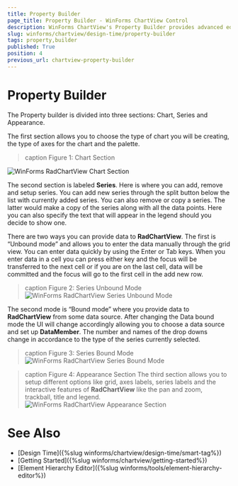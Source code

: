```yaml
---
title: Property Builder
page_title: Property Builder - WinForms ChartView Control
description: WinForms ChartView's Property Builder provides advanced editing and customization options in the Visual Studio designer 
slug: winforms/chartview/design-time/property-builder
tags: property,builder
published: True
position: 4
previous_url: chartview-property-builder
---
```


# Property Builder

The Property builder is divided into three sections: Chart, Series and Appearance.

The first section allows you to choose the type of chart you will be creating, the type of axes for the chart and the palette. 

>caption Figure 1: Chart Section

![WinForms RadChartView Chart Section](images/chartview-propety-builder001.png)

The second section is labeled __Series__. Here is where you can add, remove and setup series. You can add new series through the split button below the list with currently added series. You can also remove or copy a series. The latter would make a copy of the series along with all the data points. Here you can also specify the text that will appear in the legend should you decide to show one.

There are two ways you can provide data to __RadChartView__. The first is “Unbound mode” and allows you to enter the data manually through the grid view. You can enter data quickly by using the Enter or Tab keys. When you enter data in a cell you can press either key and the focus will be transferred to  the next cell or if you are on the last cell, data will be committed and the focus will go to the first cell in the add new row.

>caption Figure 2: Series Unbound Mode 
![WinForms RadChartView Series Unbound Mode](images/chartview-propety-builder002.png)

The second mode is “Bound mode” where you provide data to __RadChartView__ from some data source. After changing the Data bound mode the UI will change accordingly allowing you to choose a data source and set up __DataMember__. The number and names of the drop downs change in accordance to the type of the series currently selected.

>caption Figure 3: Series Bound Mode 
![WinForms RadChartView Series Bound Mode](images/chartview-propety-builder003.png)

>caption Figure 4: Appearance Section
The third section allows you to setup different options like grid, axes labels, series labels and the interactive features of __RadChartView__ like the pan and zoom, trackball, title and legend. 
![WinForms RadChartView Appearance Section](images/chartview-propety-builder004.png)

# See Also

* [Design Time]({%slug winforms/chartview/design-time/smart-tag%})
* [Getting Started]({%slug winforms/chartview/getting-started%})
* [Element Hierarchy Editor]({%slug winforms/tools/element-hierarchy-editor%})
